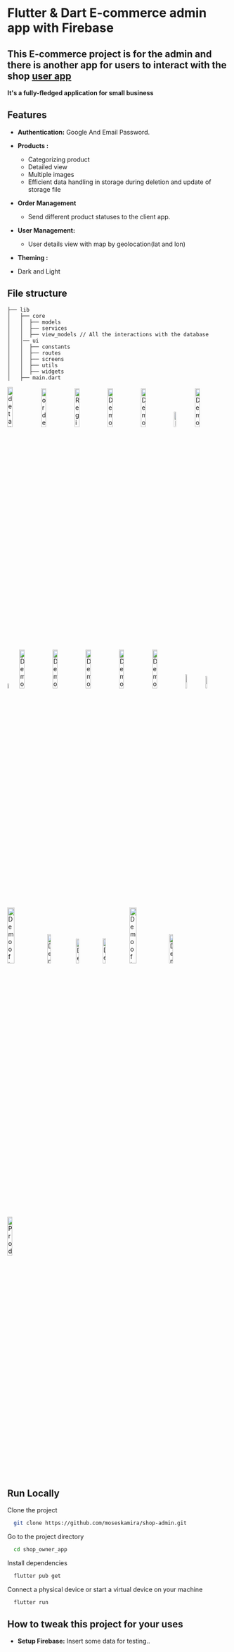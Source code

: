 #  Flutter & Dart E-commerce admin app with Firebase

## This E-commerce project is for the admin and there is another app for users to interact with the shop [user app](https://github.com/abdulawalarif/user_app.git)

**It's a fully-fledged application for small business**

## Features

- **Authentication:** Google And Email Password.
- **Products :**
  - Categorizing product
  - Detailed view
  - Multiple images
  - Efficient data handling in storage during deletion and update of storage file

- **Order Management**
  - Send different product statuses to the client app.
- **User Management:**

  * User details view with map by geolocation(lat and lon) 
- **Theming :** 
- Dark and Light

## File structure

    ├── lib
    │   ├── core
    │   │  ├── models
    │   │  ├── services
    │   │  ├── view_models // All the interactions with the database
    │   │── ui
    │   │  ├── constants
    │   │  ├── routes
    │   │  ├── screens
    │   │  ├── utils
    │   │  ├── widgets
    │   ├── main.dart


<img src="ProjectSnap/light_theme/1.1.jpg" width="15.3%" alt="details view of a products" /><img src="ProjectSnap/light_theme/7.jpg" width="15%" alt="order confirmed" /><img src="ProjectSnap/light_theme/8.jpg" width="15%" alt="Registration Form" /><img src="ProjectSnap/light_theme/9.jpg" width="15%" alt="Demo of this application" /><img src="ProjectSnap/light_theme/10.jpg" width="15%" alt="Demo of this application" /><img src="ProjectSnap/light_theme/11.jpg" width="9.4%" alt="Demo of this application" /><img src="ProjectSnap/light_theme/12.jpg" width="15%" alt="Demo of this application" /><img src="ProjectSnap/light_theme/13.jpg" width="5.4%" alt="Demo of this application" /><img src="ProjectSnap/light_theme/14.jpg" width="15%" alt="Demo of this application" /><img src="ProjectSnap/light_theme/15.jpg" width="15%" alt="Demo of this application" /><img src="ProjectSnap/light_theme/16.jpg" width="15%" alt="Demo of this application" /><img src="ProjectSnap/light_theme/17.jpg" width="15%" alt="Demo of this application" /><img src="ProjectSnap/light_theme/17.1.jpg" width="15%" alt="Demo of this application" /><img src="ProjectSnap/light_theme/19.jpg" width="9%" alt="Demo of this application" /><img src="ProjectSnap/light_theme/20.jpg" width="8.5%" alt="Demo of this application" /><img src="ProjectSnap/light_theme/21.jpg" width="18%" alt="Demo of this application" /><img src="ProjectSnap/light_theme/22.jpg" width="13%" alt="Demo of this application" /><img src="ProjectSnap/light_theme/23.jpg" width="12%" alt="Demo of this application" /><img src="ProjectSnap/light_theme/25.jpg" width="12.1%" alt="Demo of this application" /><img src="ProjectSnap/light_theme/28.jpg" width="18%" alt="Demo of this application" /><img src="ProjectSnap/dark_theme/20.jpg" width="13%" alt="Demo of this application" /><img src="ProjectSnap/dark_theme/12.jpg" width="15%" alt="Product popup" />
</br>

## Run Locally

Clone the project

```bash
  git clone https://github.com/moseskamira/shop-admin.git
```

Go to the project directory

```bash
  cd shop_owner_app
```

Install dependencies

```bash
  flutter pub get
```

Connect a physical device or start a virtual device on your machine

```bash
  flutter run
```

## How to tweak this project for your uses

- **Setup Firebase:** Insert some data for testing..


